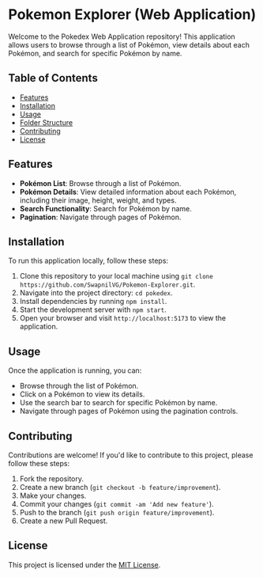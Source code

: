 # Pokemon Explorer (Web Application)

Welcome to the Pokedex Web Application repository! This application allows users to browse through a list of Pokémon, view details about each Pokémon, and search for specific Pokémon by name.

## Table of Contents

- [Features](#features)
- [Installation](#installation)
- [Usage](#usage)
- [Folder Structure](#folder-structure)
- [Contributing](#contributing)
- [License](#license)

## Features

- **Pokémon List**: Browse through a list of Pokémon.
- **Pokémon Details**: View detailed information about each Pokémon, including their image, height, weight, and types.
- **Search Functionality**: Search for Pokémon by name.
- **Pagination**: Navigate through pages of Pokémon.

## Installation

To run this application locally, follow these steps:

1. Clone this repository to your local machine using `git clone https://github.com/SwapnilVG/Pokemon-Explorer.git`.
2. Navigate into the project directory: `cd pokedex`.
3. Install dependencies by running `npm install`.
4. Start the development server with `npm start`.
5. Open your browser and visit `http://localhost:5173` to view the application.

## Usage

Once the application is running, you can:

- Browse through the list of Pokémon.
- Click on a Pokémon to view its details.
- Use the search bar to search for specific Pokémon by name.
- Navigate through pages of Pokémon using the pagination controls.



## Contributing

Contributions are welcome! If you'd like to contribute to this project, please follow these steps:

1. Fork the repository.
2. Create a new branch (`git checkout -b feature/improvement`).
3. Make your changes.
4. Commit your changes (`git commit -am 'Add new feature'`).
5. Push to the branch (`git push origin feature/improvement`).
6. Create a new Pull Request.

## License

This project is licensed under the [MIT License](LICENSE).
